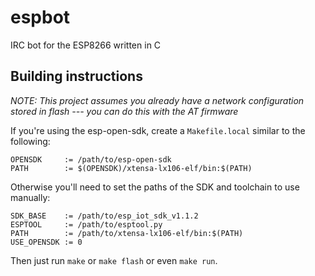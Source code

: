 # espbot
IRC bot for the ESP8266 written in C

## Building instructions

*NOTE: This project assumes you already have a network configuration stored in flash --- you can do this with the AT firmware*

If you're using the esp-open-sdk, create a `Makefile.local` similar to the following:

    OPENSDK     := /path/to/esp-open-sdk
    PATH        := $(OPENSDK)/xtensa-lx106-elf/bin:$(PATH)

Otherwise you'll need to set the paths of the SDK and toolchain to use manually:

    SDK_BASE    := /path/to/esp_iot_sdk_v1.1.2
    ESPTOOL     := /path/to/esptool.py
    PATH        := /path/to/xtensa-lx106-elf/bin:$(PATH)
    USE_OPENSDK := 0

Then just run `make` or `make flash` or even `make run`.
